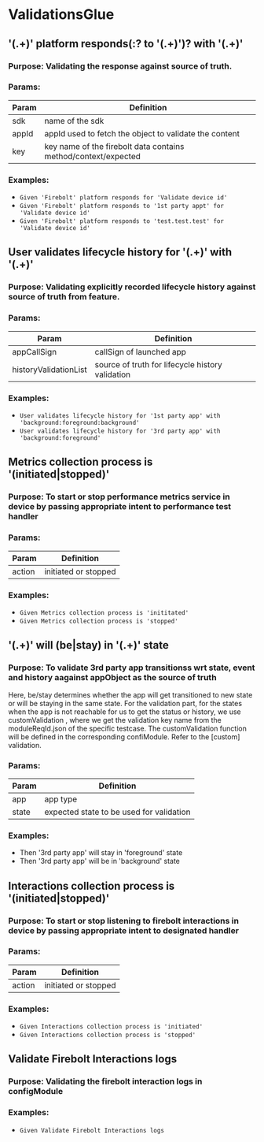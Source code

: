 # ValidationsGlue

## '(.+)' platform responds(:? to '(.+)')? with '(.+)'
### Purpose: Validating the response against source of truth.

### Params:
| Param | Definition |
| --- | --- |
| sdk | name of the sdk |
| appId | appId used to fetch the object to validate the content |
| key | key name of the firebolt data contains method/context/expected |

### Examples:
* `Given 'Firebolt' platform responds for 'Validate device id'`
* `Given 'Firebolt' platform responds to '1st party appt' for 'Validate device id'`
* `Given 'Firebolt' platform responds to 'test.test.test' for 'Validate device id'`

## User validates lifecycle history for '(.+)' with '(.+)'
### Purpose: Validating explicitly recorded lifecycle history against source of truth from feature.

### Params:
| Param | Definition |
| --- | --- |
| appCallSign | callSign of launched app |
| historyValidationList | source of truth for lifecycle history validation |

### Examples:
* `User validates lifecycle history for '1st party app' with 'background:foreground:background'`
* `User validates lifecycle history for '3rd party app' with 'background:foreground'`

## Metrics collection process is '(initiated|stopped)'
### Purpose: To start or stop performance metrics service in device by passing appropriate intent to performance test handler

### Params:
| Param | Definition |
| --- | --- |
| action | initiated or stopped |

### Examples:
 * `Given Metrics collection process is 'inititated'`
 * `Given Metrics collection process is 'stopped'`

 ## '(.+)' will (be|stay) in '(.+)' state
### Purpose: To validate 3rd party app transitionss wrt state, event and history aagainst appObject as the source of truth
Here, be/stay determines whether the app will get transitioned to new state or will be staying in the same state.
For the validation part, for the states when the app is not reachable for us to get the status or history, we use customValidation , where we get the validation key name from the moduleReqId.json of the specific testcase. The customValidation function will be defined in the corresponding confiModule. Refer to the [custom] validation.

### Params:
| Param | Definition                                |
| ---   | ---                                       |
| app   | app type                                  |
| state | expected state to be used for validation  |

### Examples:
 * Then '3rd party app' will stay in 'foreground' state
 * Then '3rd party app' will be in 'background' state

## Interactions collection process is '(initiated|stopped)'
### Purpose: To start or stop listening to firebolt interactions in device by passing appropriate intent to designated handler

### Params:
| Param | Definition |
| --- | --- |
| action | initiated or stopped |

### Examples:
 * `Given Interactions collection process is 'initiated'`
 * `Given Interactions collection process is 'stopped'`

## Validate Firebolt Interactions logs
### Purpose: Validating the firebolt interaction logs in configModule

### Examples:
 * `Given Validate Firebolt Interactions logs`